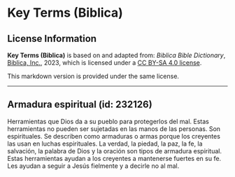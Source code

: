 # Key Terms (Biblica)

## License Information

**Key Terms (Biblica)** is based on and adapted from: _Biblica Bible Dictionary_, [Biblica, Inc.](https://www.biblica.com/), 2023, which is licensed under a [CC BY-SA 4.0 license](https://creativecommons.org/licenses/by-sa/4.0/legalcode.en).

This markdown version is provided under the same license.



--------------------------------

## Armadura espiritual (id: 232126)

Herramientas que Dios da a su pueblo para protegerlos del mal. Estas herramientas no pueden ser sujetadas en las manos de las personas. Son espirituales. Se describen como armaduras o armas porque los creyentes las usan en luchas espirituales. La verdad, la piedad, la paz, la fe, la salvación, la palabra de Dios y la oración son tipos de armadura espiritual. Estas herramientas ayudan a los creyentes a mantenerse fuertes en su fe. Les ayudan a seguir a Jesús fielmente y a decirle no al mal.


